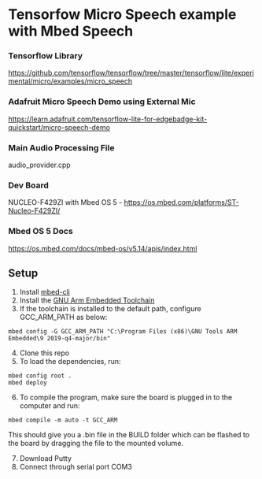# Tensorfow Micro Speech example with Mbed Speech

### Tensorflow Library
https://github.com/tensorflow/tensorflow/tree/master/tensorflow/lite/experimental/micro/examples/micro_speech

### Adafruit Micro Speech Demo using External Mic
https://learn.adafruit.com/tensorflow-lite-for-edgebadge-kit-quickstart/micro-speech-demo

### Main Audio Processing File
audio_provider.cpp

### Dev Board
NUCLEO-F429ZI with Mbed OS 5 - https://os.mbed.com/platforms/ST-Nucleo-F429ZI/

### Mbed OS 5 Docs
https://os.mbed.com/docs/mbed-os/v5.14/apis/index.html

## Setup
1. Install [mbed-cli](https://os.mbed.com/docs/mbed-os/v5.9/tutorials/quick-start-offline.html)
2. Install the [GNU Arm Embedded Toolchain](https://developer.arm.com/tools-and-software/open-source-software/developer-tools/gnu-toolchain/gnu-rm/downloads)
3. If the toolchain is installed to the default path, configure GCC_ARM_PATH as below:
```
mbed config -G GCC_ARM_PATH "C:\Program Files (x86)\GNU Tools ARM Embedded\9 2019-q4-major/bin"
```
4. Clone this repo
5. To load the dependencies, run:
```
mbed config root .
mbed deploy
```
6. To compile the program, make sure the board is plugged in to the computer and run:
```
mbed compile -m auto -t GCC_ARM
```

This should give you a .bin file in the BUILD folder which can be flashed to the board by dragging the file
to the mounted volume.

7. Download Putty
8. Connect through serial port COM3
